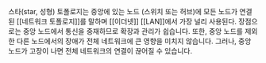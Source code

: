 스타(star, 성형) 토폴로지는 중앙에 있는 노드 (스위치 또는 허브)에 모든 노드가 연결된 [[네트워크 토폴로지]]를 말하며 [[이더넷]] [[LAN]]에서 가장 널리 사용된다. 장점으로는 중앙 노드에서 통신을 중재하므로 확장과 관리가 쉽습니다. 또한, 중앙 노드를 제외한 다른 노드에서의 장애가 전체 네트워크에 큰 영향을 미치지 않습니다. 그러나, 중앙 노드가 고장이 나면 전체 네트워크의 연결이 끊어질 수 있습니다.